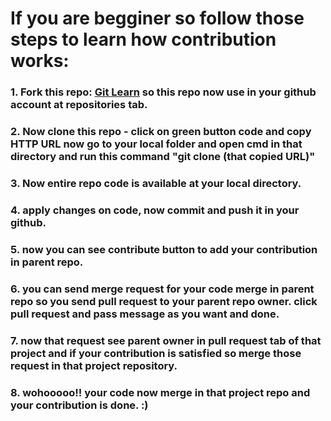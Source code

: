 # If you are begginer so follow those steps to learn how contribution works:
   ### 1. Fork this repo: <a href="https://github.com/prathvik2024/git-learn">Git Learn</a> so this repo now use in your github account at repositories tab.
   ### 2. Now clone this repo - click on green button code and copy HTTP URL now go to your local folder and open cmd in that directory and run this command "git clone (that copied URL)"
   ### 3. Now entire repo code is available at your local directory.
   ### 4. apply changes on code, now commit and push it in your github.
   ### 5. now you can see contribute button to add your contribution in parent repo.
   ### 6. you can send merge request for your code merge in parent repo so you send pull request to your parent repo owner. click pull request and pass message as you want and done.
   ### 7. now that request see parent owner in pull request tab of that project and if your contribution is satisfied so merge those request in that project repository.
   ### 8. wohooooo!! your code now merge in that project repo and your contribution is done. :)
